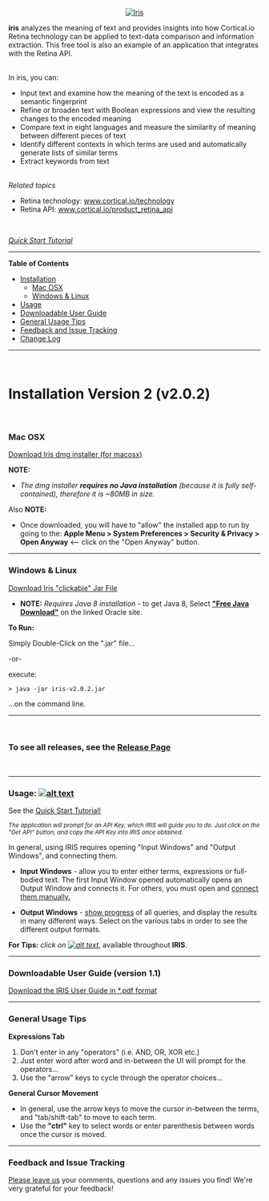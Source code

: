 
<p align="center">
<A href="http://metaware.us/iris/images/iris_window.png"><img src="http://metaware.us/images/iris_black_font_smaller.png" alt="Iris"></A>
</p>

**iris** analyzes the meaning of text and provides insights into how Cortical.io Retina technology can be applied to text-data comparison and information extraction. This free tool is also an example of an application that integrates with the Retina API.

<br>
In iris, you can:

<br> 

* Input text and examine how the meaning of the text is encoded as a semantic fingerprint
* Refine or broaden text with Boolean expressions and view the resulting changes to the encoded meaning
* Compare text in eight languages and measure the similarity of meaning between different pieces of text
* Identify different contexts in which terms are used and automatically generate lists of similar terms
* Extract keywords from text

<br>
<i>Related topics</i>

<br> 

* Retina technology: www.cortical.io/technology
* Retina API: www.cortical.io/product_retina_api

<br> 

[_Quick Start Tutorial_](https://www.youtube.com/watch?v=CsF4pd7fGF0)

---

**Table of Contents** 

* [Installation](#installation-version-2.0)  
  * [Mac OSX](#mac-osx) 
  * [Windows & Linux](#windows--linux) 
* [Usage](#usage--)
* [Downloadable User Guide](#downloadable-user-guide-version-10)
* [General Usage Tips](#general-usage-tips)
* [Feedback and Issue Tracking](#feedback-and-issue-tracking)
* [Change Log](https://github.com/cortical-io/Public/blob/master/iris/CHANGELOG.md)
 
---

<br>

# Installation Version 2 (v2.0.2)

<br>

### Mac OSX

[Download Iris dmg installer (for macosx)](https://github.com/cortical-io/Iris/releases/download/v2.0.2/Iris-v2.0.2-installer.dmg)

**NOTE:** 

* _The dmg installer **requires no Java installation** (because it is fully self-contained), therefore it is ~80MB in size._

Also **NOTE:** 

* Once downloaded, you will have to "allow" the installed app to run by going to the: **Apple Menu > System Preferences > Security & Privacy > Open Anyway**  <-- click on the "Open Anyway" button.

---

### Windows & Linux

[Download Iris "clickable" Jar File](https://github.com/cortical-io/Iris/releases/download/v2.0.2/iris-v2.0.2.jar)
- **NOTE:** _Requires Java 8 installation_ - to get Java 8, Select [**"Free Java Download"**](https://www.java.com/en/download/) on the linked Oracle site.

**To Run:**

Simply Double-Click on the ".jar" file...

-or-

execute:

```
> java -jar iris-v2.0.2.jar
```
...on the command line.

---

<br>

### To see all releases, see the [Release Page](https://github.com/cortical-io/Iris/releases)

<br>

---

### Usage:  [![alt text](http://metaware.us/iris/images/info.png "Info Icon")](http://metaware.us/iris/images/iris_window.png)

See the [Quick Start Tutorial!](https://www.youtube.com/watch?v=CsF4pd7fGF0)

<sub>_The application will prompt for an API Key, which IRIS will guide you to do. Just click on the "Get API" button, and copy the API Key into IRIS once obtained._</sub>

In general, using IRIS requires opening "Input Windows" and "Output Windows", and connecting them.
* **Input Windows** - allow you to enter either terms, expressions or full-bodied text. The first Input Window opened automatically opens an Output Window and connects it. For others, you must open and [connect them manually.](http://metaware.us/iris/images/input_selector.png)

* **Output Windows** - [show progress](http://metaware.us/iris/progress.html) of all queries, and display the results in many different ways. Select on the various tabs in order to see the different output formats.

**For Tips:** _click on [![alt text](http://metaware.us/iris/images/info.png "Info Icon")](http://metaware.us/iris/images/iris_window.png)_, available throughout **IRIS**.

---

### Downloadable User Guide (version 1.1)
[Download the IRIS User Guide in *.pdf format](http://metaware.us/iris/docs/Cortical.io_iris_user_guide_LETTER_20170907.pdf)

---

### General Usage Tips

**Expressions Tab**

1. Don't enter in any "operators" (i.e. AND, OR, XOR etc.) 
2. Just enter word after word and in-between the UI will prompt for the operators... 
3. Use the "arrow" keys to cycle through the operator choices... 

**General Cursor Movement** 

* In general, use the arrow keys to move the cursor in-between the terms, and "tab/shift-tab" to move to each term.
* Use the **"ctrl"** key to select words or enter parenthesis between words once the cursor is moved.

---

### Feedback and Issue Tracking

[Please leave us](https://cortical-io.uservoice.com/) your comments, questions and any issues you find! We're very grateful for your feedback!

